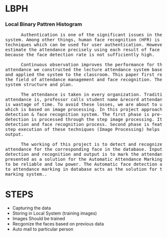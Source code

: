 # LBPH

<h3>Local Binary Pattren Histogram</h3>

<pre>
      Authentication is one of the significant issues in the era of the information 
system. Among other things, human face recognition (HFR) is one of the known 
techniques which can be used for user authentication. However, it is difficult to 
estimate the attendance precisely using each result of face recognition independently 
because the face detection rate is not sufficiently high.

      Continuous observation improves the performance for the estimation of the 
attendance we constructed the lecture attendance system based on face recognition 
and applied the system to the classroom. This paper first review the related works in 
the field of attendance management and face recognition. Then, it introduces our 
system structure and plan.

      The attendance is taken in every organization. Traditional approach for 
attendance is, professor calls student name &record attendance. For each lecture this 
is wastage of time. To avoid these losses, we are about to use automatic process 
which is based on image processing. In this project approach, we are using face 
detection & face recognition system. The first phase is pre-processing where the face 
detection is processed through the step image processing. It includes the face 
detection and face recognition process. Second phase is feature extraction. Step by 
step execution of these techniques (Image Processing) helps to achieve the final 
output.

      The working of this project is to detect and recognize the face and mark the 
attendance for the corresponding face in the database. Input of this project is face 
detection and recognition and output is to mark the attendance .Our project is being 
presented as a solution for the Automatic Attendance Marking System. It is designed 
to be reliable and low power. The Automatic face detection and recognition proposed 
to attendance marking in database acts as the solution for the automatic attendance 
marking system..
</pre>
# STEPS

<ul>
  <li>Capturing the data</li>
  <li>Storing in Local System (training images)</li>
  <li>Images Should be trained</li>
  <li>Recgonize the faces based on previous data </li>
  <li>Auto mail to particular person</li>
</ui>
